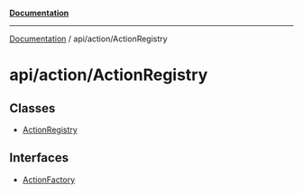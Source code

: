 [**Documentation**](../../../index.md)

***

[Documentation](../../../index.md) / api/action/ActionRegistry

# api/action/ActionRegistry

## Classes

- [ActionRegistry](classes/ActionRegistry.md)

## Interfaces

- [ActionFactory](interfaces/ActionFactory.md)
